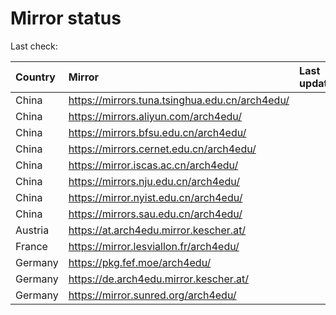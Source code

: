 <script src="./time.js"></script>
# Mirror status
Last check: <script type="text/javascript">localize(1701810915.4076288);</script>

|Country|Mirror|Last update|
|:------|:-----|:----------|
|China|https://mirrors.tuna.tsinghua.edu.cn/arch4edu/|<script type="text/javascript">localize(1701758069);</script>|
|China|https://mirrors.aliyun.com/arch4edu/|<script type="text/javascript">localize(1701801124);</script>|
|China|https://mirrors.bfsu.edu.cn/arch4edu/|<script type="text/javascript">localize(1701758069);</script>|
|China|https://mirrors.cernet.edu.cn/arch4edu/|<script type="text/javascript">localize(1701758069);</script>|
|China|https://mirror.iscas.ac.cn/arch4edu/|<script type="text/javascript">localize(1701758069);</script>|
|China|https://mirrors.nju.edu.cn/arch4edu/|<script type="text/javascript">localize(1701714756);</script>|
|China|https://mirror.nyist.edu.cn/arch4edu/|<script type="text/javascript">localize(1701801124);</script>|
|China|https://mirrors.sau.edu.cn/arch4edu/|<script type="text/javascript">localize(1701801124);</script>|
|Austria|https://at.arch4edu.mirror.kescher.at/|<script type="text/javascript">localize(1701801124);</script>|
|France|https://mirror.lesviallon.fr/arch4edu/|<script type="text/javascript">localize(1701758069);</script>|
|Germany|https://pkg.fef.moe/arch4edu/|<script type="text/javascript">localize(1701801124);</script>|
|Germany|https://de.arch4edu.mirror.kescher.at/|<script type="text/javascript">localize(1701801124);</script>|
|Germany|https://mirror.sunred.org/arch4edu/|<script type="text/javascript">localize(1701801124);</script>|

<script src="./tablefilter/tablefilter.js"></script>
<script src="./table.js"></script>